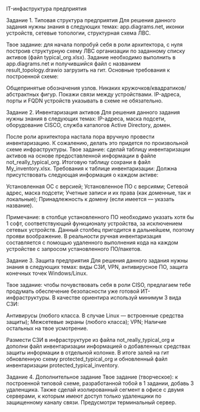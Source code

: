 IT-инфаструктура предприятия 

Задание 1. Типовая структура предприятия
Для решения данного задания нужны знания в следующих темах: app.diagrams.net, иконки устройств, сетевые топологии, структурная схема ЛВС.


Твое задание: для начала попробуй себя в роли архитектора, с нуля построив структурную схему ЛВС организации по заданному списку активов (файл typical_org.xlsx). Задание необходимо выполнить в app.diagrams.net и получившийся файл с названием result_topology.drawio загрузить на гит. Основные требования к построенной схеме:

Общепринятые обозначения узлов. Никаких кружочков/квадратиков/абстрактных фигур.
Покажи связи между устройствами.
IP-адреса, порты и FQDN устройств указывать в схеме не обязательно.


Задание 2. Инвентаризация активов
Для решения данного задания нужны знания в следующих темах: IP-адреса, маска подсети, оборудование CISCO, служба каталогов Active Directory, домен.


После роли архитектора настала пора вручную провести инвентаризацию. К сожалению, делать это придется по произвольной схеме инфраструктуры.
Твое задание:  сделай таблицу инвентаризации активов на основе предоставленной информации в файле not_really_typical_org. Итоговую таблицу сохрани в файл My_inventory.xlsx.
Требования к таблице инвентаризации:
Должна присутствовать следующая информация о каждом активе:

Установленная ОС с версией;
Установленное ПО с версиями;
Сетевой адрес, маска подсети;
Учетные записи и их права (как доменные, так и локальные);
Принадлежность к домену (если имеется — указать название).

Примечание: в столбце установленного ПО необходимо указать хотя бы 1 софт, соответствующий функционалу устройства, за исключением сетевых устройств. Данный столбец пригодится в дальнейшем, поэтому прояви воображение. В реальности ручная инвентаризация составляется с помощью удаленного выполнения кода на каждом устройстве с запросом установленного ПО/пакетов.

Задание 3. Защита предприятия
Для решения данного задания нужны знания в следующих темах: виды СЗИ, VPN, антивирусное ПО, защита конечных точек Windows/Linux.

Твое задание: чтобы почувствовать себя в роли CISO, предлагаем тебе продумать обеспечение безопасности уже готовой ИТ-инфраструктуры. В качестве ориентира используй минимум 3 вида СЗИ:

Антивирусы (любого класса. В случае Linux — встроенные средства защиты);
Межсетевые экраны (любого класса);
VPN;
Наличие остальных на твое усмотрение.

Размести СЗИ в инфраструктуре из файла not_really_typical_org и дополни файл инвентаризации информацией о добавленных средствах защиты информации в отдельной колонке. В итоге залей на гит обновленную схему protected_typical_org и обновленный файл инвентаризации protected_typical_inventory.

Задание 4. Дополнительное задание
Твое задание (творческое): к построенной типовой схеме, разработанной тобой в 1 задании, добавь 3 удаленщика. Также сделай изолированный сегмент в офисе с двумя серверами, к которым имеют доступ только удаленщики по защищенному каналу связи. Предусмотри терминальный сервер.
